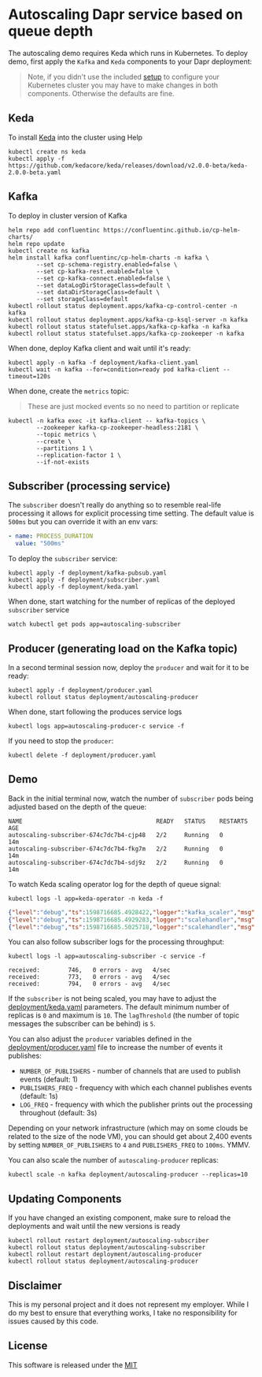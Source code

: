 # Autoscaling Dapr service based on queue depth 

The autoscaling demo requires Keda which runs in Kubernetes. To deploy demo, first apply the `Kafka` and `Keda` components to your Dapr deployment:

> Note, if you didn't use the included [setup](../setup) to configure your Kubernetes cluster you may have to make changes in both components. Otherwise the defaults are fine. 

## Keda 

To install [Keda](https://github.com/kedacore/keda) into the cluster using Help

```shell
kubectl create ns keda
kubectl apply -f https://github.com/kedacore/keda/releases/download/v2.0.0-beta/keda-2.0.0-beta.yaml
```

## Kafka 

To deploy in cluster version of Kafka

```shell
helm repo add confluentinc https://confluentinc.github.io/cp-helm-charts/
helm repo update
kubectl create ns kafka
helm install kafka confluentinc/cp-helm-charts -n kafka \
		--set cp-schema-registry.enabled=false \
		--set cp-kafka-rest.enabled=false \
		--set cp-kafka-connect.enabled=false \
		--set dataLogDirStorageClass=default \
		--set dataDirStorageClass=default \
		--set storageClass=default
kubectl rollout status deployment.apps/kafka-cp-control-center -n kafka
kubectl rollout status deployment.apps/kafka-cp-ksql-server -n kafka
kubectl rollout status statefulset.apps/kafka-cp-kafka -n kafka
kubectl rollout status statefulset.apps/kafka-cp-zookeeper -n kafka
```

When done, deploy Kafka client and wait until it's ready:

```shell
kubectl apply -n kafka -f deployment/kafka-client.yaml
kubectl wait -n kafka --for=condition=ready pod kafka-client --timeout=120s
```

When done, create the `metrics` topic: 

> These are just mocked events so no need to partition or replicate

```shell
kubectl -n kafka exec -it kafka-client -- kafka-topics \
		--zookeeper kafka-cp-zookeeper-headless:2181 \
		--topic metrics \
		--create \
		--partitions 1 \
		--replication-factor 1 \
		--if-not-exists
```

## Subscriber (processing service)

The `subscriber` doesn't really do anything so to resemble real-life processing it allows for explicit processing time setting. The default value is `500ms` but you can override it with an env vars:

```yaml
- name: PROCESS_DURATION
  value: "500ms"
```

To deploy the `subscriber` service:

```shell
kubectl apply -f deployment/kafka-pubsub.yaml
kubectl apply -f deployment/subscriber.yaml
kubectl apply -f deployment/keda.yaml
```

When done, start watching for the number of replicas of the deployed `subscriber` service 

```shell
watch kubectl get pods app=autoscaling-subscriber
```

## Producer (generating load on the Kafka topic)

In a second terminal session now, deploy the `producer` and wait for it to be ready:

```shell
kubectl apply -f deployment/producer.yaml
kubectl rollout status deployment/autoscaling-producer
```

When done, start following the produces service logs 

```shell
kubectl logs app=autoscaling-producer-c service -f
```

If you need to stop the `producer`:

```shell
kubectl delete -f deployment/producer.yaml
```

## Demo 

Back in the initial terminal now, watch the number of `subscriber` pods being adjusted based on the depth of the queue:

```shell
NAME                                      READY   STATUS    RESTARTS   AGE
autoscaling-subscriber-674c7dc7b4-cjp48   2/2     Running   0          14m
autoscaling-subscriber-674c7dc7b4-fkg7m   2/2     Running   0          14m
autoscaling-subscriber-674c7dc7b4-sdj9z   2/2     Running   0          14m
```

To watch Keda scaling operator log for the depth of queue signal:

```shell
kubectl logs -l app=keda-operator -n keda -f
```

```json
{"level":"debug","ts":1598716685.4928422,"logger":"kafka_scaler","msg":"Group autoscaling has a lag of 2 for topic messages and partition 0\n"}
{"level":"debug","ts":1598716685.4929283,"logger":"scalehandler","msg":"Scaler for scaledObject is active","ScaledObject.Namespace":"default","ScaledObject.Name":"queue-outoscaling-scaler","ScaledObject.ScaleType":"deployment","Scaler":{}}
{"level":"debug","ts":1598716685.5025718,"logger":"scalehandler","msg":"ScaledObject's Status was properly updated","ScaledObject.Namespace":"default","ScaledObject.Name":"queue-outoscaling-scaler","ScaledObject.ScaleType":"deployment"}
```

You can also follow subscriber logs for the processing throughput:

```shell
kubectl logs -l app=autoscaling-subscriber -c service -f 
```

```shell
received:        746,   0 errors - avg   4/sec
received:        773,   0 errors - avg   4/sec
received:        794,   0 errors - avg   4/sec
```


If the `subscriber` is not being scaled, you may have to adjust the [deployment/keda.yaml](deployment/keda.yaml) parameters. The default minimum number of replicas is `0` and maximum is `10`. The `lagThreshold` (the number of topic messages the subscriber can be behind) is `5`.

You can also adjust the `producer` variables defined in the [deployment/producer.yaml](./deployment/producer.yaml) file to increase the number of events it publishes: 

* `NUMBER_OF_PUBLISHERS` - number of channels that are used to publish events (default: 1)
* `PUBLISHERS_FREQ` - frequency with which each channel publishes events (default: 1s) 
* `LOG_FREQ` - frequency with which the publisher prints out the processing throughout (default: 3s)

Depending on your network infrastructure (which may on some clouds be related to the size of the node VM), you can should get about 2,400 events by setting `NUMBER_OF_PUBLISHERS` to `4` and `PUBLISHERS_FREQ` to `100ms`. YMMV.

You can also scale the number of `autoscaling-producer` replicas:

```shell
kubectl scale -n kafka deployment/autoscaling-producer --replicas=10 
```

## Updating Components 

If you have changed an existing component, make sure to reload the deployments and wait until the new versions is ready

```shell
kubectl rollout restart deployment/autoscaling-subscriber
kubectl rollout status deployment/autoscaling-subscriber
kubectl rollout restart deployment/autoscaling-producer
kubectl rollout status deployment/autoscaling-producer
```

## Disclaimer

This is my personal project and it does not represent my employer. While I do my best to ensure that everything works, I take no responsibility for issues caused by this code.

## License

This software is released under the [MIT](../LICENSE)
